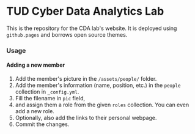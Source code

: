 # TUD Cyber Data Analytics Lab

This is the repository for the CDA lab's website. It is deployed using `github.pages` and borrows open source themes. 

### Usage

#### Adding a new member
1. Add the member's picture in the `/assets/people/` folder.
2. Add the member's information (name, position, etc.) in the `people` collection in `_config.yml`.
3. Fill the filename in `pic` field,
4. and assign them a role from the given `roles` collection. You can even add a new role.
5. Optionally, also add the links to their personal webpage.
6. Commit the changes.

